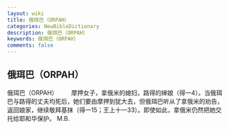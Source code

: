```yaml
---
layout: wiki
title: 俄珥巴（ORPAH）
categories: NewBibleDictionary
description: 俄珥巴（ORPAH）
keywords: 俄珥巴（ORPAH）
comments: false
---
```


## 俄珥巴（ORPAH）



俄珥巴（ORPAH）
　　摩押女子，拿俄米的媳妇，路得的婶娘（得一4）。当俄珥巴与路得的丈夫均死后，她们要由摩押到犹大去，但俄珥巴听从了拿俄米的劝告，返回娘家，继续敬拜基抹（得一15；王上十一33）。即使如此，拿俄米仍然把她交托给耶和华保护。
M.B.




